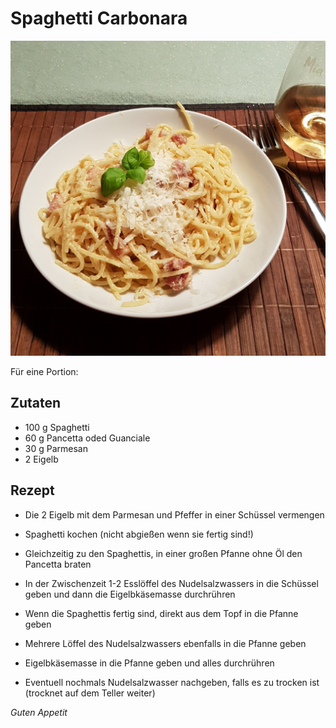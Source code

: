 # Spaghetti Carbonara

![img](imgs/Spaghetti_Carbonara.jpg)

Für eine Portion:

## Zutaten
- 100 g Spaghetti
- 60 g Pancetta oded Guanciale
- 30 g Parmesan
- 2 Eigelb

## Rezept
- Die 2 Eigelb mit dem Parmesan und Pfeffer in einer Schüssel vermengen

- Spaghetti kochen (nicht abgießen wenn sie fertig sind!)

- Gleichzeitig zu den Spaghettis, in einer großen Pfanne ohne Öl den Pancetta braten

- In der Zwischenzeit 1-2 Esslöffel des Nudelsalzwassers in die Schüssel geben und dann die Eigelbkäsemasse durchrühren

- Wenn die Spaghettis fertig sind, direkt aus dem Topf in die Pfanne geben

- Mehrere Löffel des Nudelsalzwassers ebenfalls in die Pfanne geben

- Eigelbkäsemasse in die Pfanne geben und alles durchrühren

- Eventuell nochmals Nudelsalzwasser nachgeben, falls es zu trocken ist (trocknet auf dem Teller weiter)

*Guten Appetit*
